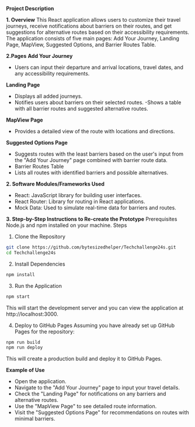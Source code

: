 **Project Description**

**1. Overview**
This React application allows users to customize their travel journeys, receive notifications about barriers on their routes, and get suggestions for alternative routes based on their accessibility requirements. The application consists of five main pages: Add Your Journey, Landing Page, MapView, Suggested Options, and Barrier Routes Table.

**2.Pages**
**Add Your Journey**
- Users can input their departure and arrival locations, travel dates, and any accessibility requirements.

**Landing Page**
- Displays all added journeys.
- Notifies users about barriers on their selected routes.
-Shows a table with all barrier routes and suggested alternative routes.

**MapView Page**
- Provides a detailed view of the route with locations and directions.

**Suggested Options Page**
- Suggests routes with the least barriers based on the user's input from the "Add Your Journey" page combined with barrier route data.
- Barrier Routes Table
- Lists all routes with identified barriers and possible alternatives.

**2. Software Modules/Frameworks Used**
- React: JavaScript library for building user interfaces.
- React Router: Library for routing in React applications.
- Mock Data: Used to simulate real-time data for barriers and routes.

**3. Step-by-Step Instructions to Re-create the Prototype**
Prerequisites
Node.js and npm installed on your machine.
Steps
1. Clone the Repository
```sh
git clone https://github.com/bytesizedhelper/Techchallenge24s.git
cd Techchallenge24s
```

2. Install Dependencies
```sh
npm install
```
3. Run the Application
```sh
npm start
```
This will start the development server and you can view the application at http://localhost:3000.

4. Deploy to GitHub Pages
Assuming you have already set up GitHub Pages for the repository:
```sh
npm run build
npm run deploy
```
This will create a production build and deploy it to GitHub Pages.

**Example of Use**
- Open the application.
- Navigate to the "Add Your Journey" page to input your travel details.
- Check the "Landing Page" for notifications on any barriers and alternative routes.
- Use the "MapView Page" to see detailed route information.
- Visit the "Suggested Options Page" for recommendations on routes with minimal barriers.
